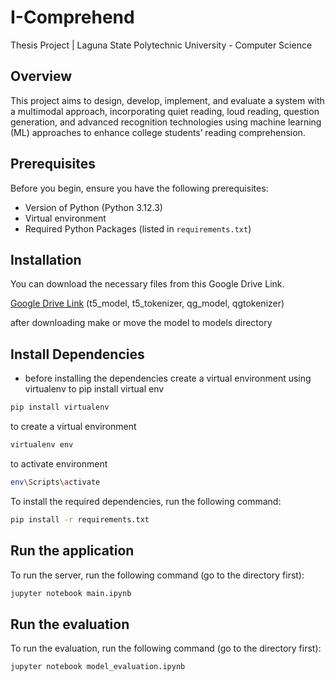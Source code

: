 # I-Comprehend
 Thesis Project | Laguna State Polytechnic University - Computer Science

## Overview
This project aims to design, develop, implement, and evaluate a
system with a multimodal approach, incorporating quiet reading, loud reading, question
generation, and advanced recognition technologies using machine learning (ML) approaches
to enhance college students’ reading comprehension.

## Prerequisites
Before you begin, ensure you have the following prerequisites:
- Version of Python (Python 3.12.3)
- Virtual environment
- Required Python Packages (listed in `requirements.txt`)

## Installation
You can download the necessary files from this Google Drive Link.

[Google Drive Link](https://drive.google.com/drive/folders/1vvXvlYrBWtJxfcqEK0a4BerMbsno3lcx?usp=sharing) (t5_model, t5_tokenizer, qg_model, qgtokenizer)

after downloading make or move the model to models directory 


## Install Dependencies

- before installing the dependencies create a virtual environment using virtualenv
to pip install virtual env
```bash
pip install virtualenv
```
to create a virtual environment
```bash
virtualenv env
```
to activate environment
```bash
env\Scripts\activate
```

To install the required dependencies, run the following command:

```bash
pip install -r requirements.txt

```

## Run the application
To run the server, run the following command (go to the directory first):
```bash
jupyter notebook main.ipynb
```

## Run the evaluation
To run the evaluation, run the following command (go to the directory first):
```bash
jupyter notebook model_evaluation.ipynb
```
